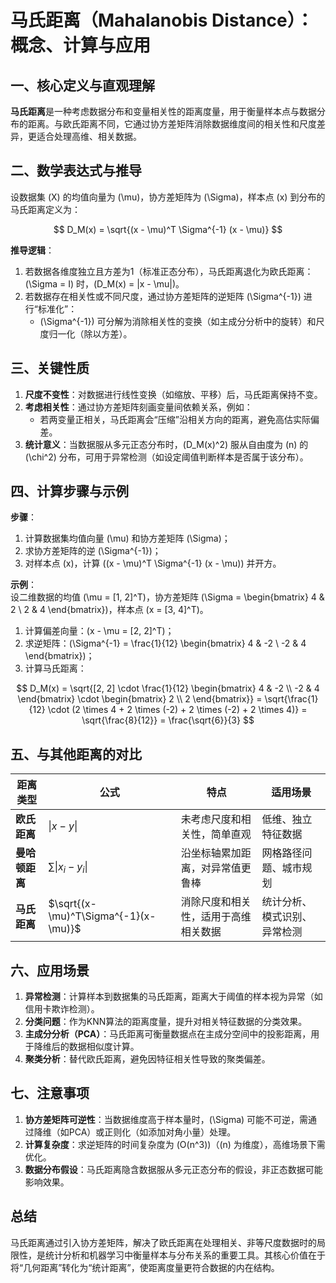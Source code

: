 # 马氏距离（Mahalanobis Distance）：概念、计算与应用

## 一、核心定义与直观理解

**马氏距离**是一种考虑数据分布和变量相关性的距离度量，用于衡量样本点与数据分布的距离。与欧氏距离不同，它通过协方差矩阵消除数据维度间的相关性和尺度差异，更适合处理高维、相关数据。

## 二、数学表达式与推导

设数据集 \(X\) 的均值向量为 \(\mu\)，协方差矩阵为 \(\Sigma\)，样本点 \(x\) 到分布的马氏距离定义为：

$$
D_M(x) = \sqrt{(x - \mu)^T \Sigma^{-1} (x - \mu)}
$$

**推导逻辑**：  
1. 若数据各维度独立且方差为1（标准正态分布），马氏距离退化为欧氏距离：\(\Sigma = I\) 时，\(D_M(x) = \|x - \mu\|\)。  
2. 若数据存在相关性或不同尺度，通过协方差矩阵的逆矩阵 \(\Sigma^{-1}\) 进行“标准化”：  
   - \(\Sigma^{-1}\) 可分解为消除相关性的变换（如主成分分析中的旋转）和尺度归一化（除以方差）。

## 三、关键性质

1. **尺度不变性**：对数据进行线性变换（如缩放、平移）后，马氏距离保持不变。  
2. **考虑相关性**：通过协方差矩阵刻画变量间依赖关系，例如：  
   - 若两变量正相关，马氏距离会“压缩”沿相关方向的距离，避免高估实际偏差。  
3. **统计意义**：当数据服从多元正态分布时，\(D_M(x)^2\) 服从自由度为 \(n\) 的 \(\chi^2\) 分布，可用于异常检测（如设定阈值判断样本是否属于该分布）。

## 四、计算步骤与示例

**步骤**：  
1. 计算数据集均值向量 \(\mu\) 和协方差矩阵 \(\Sigma\)；  
2. 求协方差矩阵的逆 \(\Sigma^{-1}\)；  
3. 对样本点 \(x\)，计算 \((x - \mu)^T \Sigma^{-1} (x - \mu)\) 并开方。

**示例**：  
设二维数据的均值 \(\mu = [1, 2]^T\)，协方差矩阵 \(\Sigma = \begin{bmatrix} 4 & 2 \\ 2 & 4 \end{bmatrix}\)，样本点 \(x = [3, 4]^T\)。  
1. 计算偏差向量：\(x - \mu = [2, 2]^T\)；  
2. 求逆矩阵：\(\Sigma^{-1} = \frac{1}{12} \begin{bmatrix} 4 & -2 \\ -2 & 4 \end{bmatrix}\)；  
3. 计算马氏距离：  

$$
D_M(x) = \sqrt{[2, 2] \cdot \frac{1}{12} \begin{bmatrix} 4 & -2 \\ -2 & 4 \end{bmatrix} \cdot \begin{bmatrix} 2 \\ 2 \end{bmatrix}} = \sqrt{\frac{1}{12} \cdot (2 \times 4 + 2 \times (-2) + 2 \times (-2) + 2 \times 4)} = \sqrt{\frac{8}{12}} = \frac{\sqrt{6}}{3}
$$

## 五、与其他距离的对比

| **距离类型**  | **公式**                               | **特点**             | **适用场景**       |
| --------- | ------------------------------------ | ------------------ | -------------- |
| **欧氏距离**  | $\|x - y\|$                          | 未考虑尺度和相关性，简单直观     | 低维、独立特征数据      |
| **曼哈顿距离** | $\sum$$\|x_i - y_i\|$                | 沿坐标轴累加距离，对异常值更鲁棒   | 网格路径问题、城市规划    |
| **马氏距离**  | $\sqrt{(x-\mu)^T\Sigma^{-1}(x-\mu)}$ | 消除尺度和相关性，适用于高维相关数据 | 统计分析、模式识别、异常检测 |

## 六、应用场景

1. **异常检测**：计算样本到数据集的马氏距离，距离大于阈值的样本视为异常（如信用卡欺诈检测）。  
2. **分类问题**：作为KNN算法的距离度量，提升对相关特征数据的分类效果。  
3. **主成分分析（PCA）**：马氏距离可衡量数据点在主成分空间中的投影距离，用于降维后的数据相似度计算。  
4. **聚类分析**：替代欧氏距离，避免因特征相关性导致的聚类偏差。

## 七、注意事项

1. **协方差矩阵可逆性**：当数据维度高于样本量时，\(\Sigma\) 可能不可逆，需通过降维（如PCA）或正则化（如添加对角小量）处理。  
2. **计算复杂度**：求逆矩阵的时间复杂度为 \(O(n^3)\)（\(n\) 为维度），高维场景下需优化。  
3. **数据分布假设**：马氏距离隐含数据服从多元正态分布的假设，非正态数据可能影响效果。

## 总结

马氏距离通过引入协方差矩阵，解决了欧氏距离在处理相关、非等尺度数据时的局限性，是统计分析和机器学习中衡量样本与分布关系的重要工具。其核心价值在于将“几何距离”转化为“统计距离”，使距离度量更符合数据的内在结构。